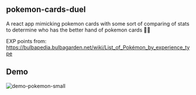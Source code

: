 ## pokemon-cards-duel
A react app mimicking pokemon cards with some sort of comparing of stats to determine who has the better hand of pokemon cards 🤷‍♂️

EXP points from: https://bulbapedia.bulbagarden.net/wiki/List_of_Pokémon_by_experience_type

## Demo
![demo-pokemon-small](https://user-images.githubusercontent.com/34272473/81481794-d357fb00-9232-11ea-8ee9-7eb13d613c80.gif)
